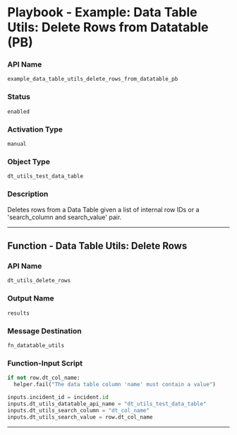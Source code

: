<!--
    DO NOT MANUALLY EDIT THIS FILE
    THIS FILE IS AUTOMATICALLY GENERATED WITH resilient-sdk codegen
    Generated with resilient-sdk v49.0.4423
-->

# Playbook - Example: Data Table Utils: Delete Rows from Datatable (PB)

### API Name
`example_data_table_utils_delete_rows_from_datatable_pb`

### Status
`enabled`

### Activation Type
`manual`

### Object Type
`dt_utils_test_data_table`

### Description
Deletes rows from a Data Table given a list of internal row IDs or a 'search_column and search_value' pair.


---
## Function - Data Table Utils: Delete Rows

### API Name
`dt_utils_delete_rows`

### Output Name
`results`

### Message Destination
`fn_datatable_utils`

### Function-Input Script
```python
if not row.dt_col_name:
  helper.fail("The data table column 'name' must contain a value")

inputs.incident_id = incident.id
inputs.dt_utils_datatable_api_name = "dt_utils_test_data_table"
inputs.dt_utils_search_column = "dt_col_name"
inputs.dt_utils_search_value = row.dt_col_name
```

---

